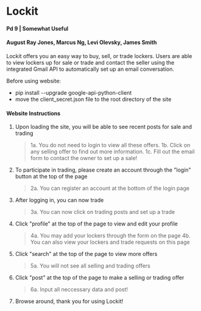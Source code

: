# Lockit
#### Pd 9 | Somewhat Useful
#### August Ray Jones, Marcus Ng, Levi Olevsky, James Smith

Lockit offers you an easy way to buy, sell, or trade lockers. Users are able to view lockers up for sale or trade and contact the seller using the integrated Gmail API to automatically set up an email conversation.

Before using website: 
  - pip install --upgrade google-api-python-client
  - move the client_secret.json file to the root directory of the site
  
#### Website Instructions

1. Upon loading the site, you will be able to see recent posts for sale and trading
    >1a. You do not need to login to view all these offers.
    >1b. Click on any selling offer to find out more information.
    >1c. Fill out the email form to contact the owner to set up a sale!
2. To participate in trading, please create an account through the "login" button at the top of the page
    >2a. You can register an account at the bottom of the login page
3. After logging in, you can now trade
    >3a. You can now click on trading posts and set up a trade
4. Click "profile" at the top of the page to view and edit your profile
    >4a. You may add your lockers through the form on the page
    >4b. You can also view your lockers and trade requests on this page
5. Click "search" at the top of the page to view more offers
    >5a. You will not see all selling and trading offers
6. Click "post" at the top of the page to make a selling or trading offer
    >6a. Input all neccessary data and post!
7. Browse around, thank you for using Lockit!
